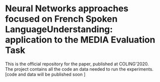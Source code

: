 # Neural Networks approaches focused on French Spoken LanguageUnderstanding: application to the MEDIA Evaluation Task
This is the official repository for the paper, published at COLING'2020.  
The project contains all the code an data needed to run the experiments. [code and data will be published soon ]
